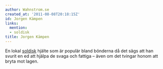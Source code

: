 ```yaml
---
author: Wahnstrom.se
created_at: '2011-08-08T20:18:15Z'
id: Jorgen Kämpen
links:
  mention:
  - soldisk
title: Jorgen Kämpen
---
```


En lokal [soldisk] hjälte som är populär bland bönderna då det sägs att han svurit en ed att hjälpa
de svaga och fattiga – även om det tvingar honom att bryta mot lagen.

  [soldisk]: soldisk